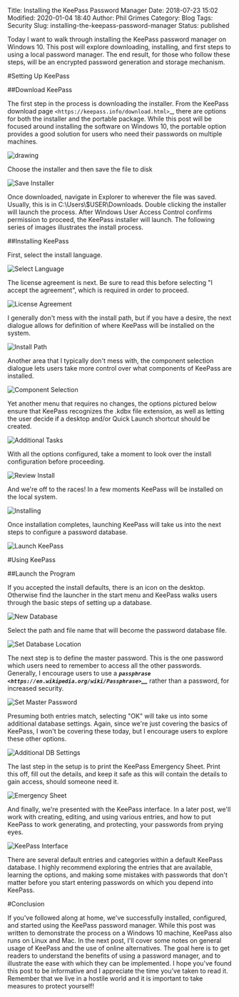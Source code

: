 Title: Installing the KeePass Password Manager
Date: 2018-07-23 15:02
Modified: 2020-01-04 18:40
Author: Phil Grimes
Category: Blog
Tags: Security
Slug: installing-the-keepass-password-manager
Status: published

Today I want to walk through installing the KeePass password manager on Windows 10. This post will explore downloading, installing, and first steps to using a local password manager. The end result, for those who follow these steps, will be an encrypted password generation and storage mechanism.

#Setting Up KeePass

##Download KeePass

The first step in the process is downloading the installer. From the KeePass download page `<https://keepass.info/download.html>`_, there are options for both the installer and the portable package. While this post will be focused around installing the software on Windows 10, the portable option provides a good solution for users who need their passwords on multiple machines.

<img src="../images/installing_keepass/KP1_KeePass_Download_Page.png" alt="drawing" style="width=500px; height=350px"/>

Choose the installer and then save the file to disk

![Save Installer](../images/installing_keepass/KP2_Save_File.png "Save Installer")

Once downloaded, navigate in Explorer to wherever the file was saved. Usually, this is in C:\\Users\\$USER\\Downloads. Double clicking the installer will launch the process. After Windows User Access Control confirms permission to proceed, the KeePass installer will launch. The following series of images illustrates the install process.

##Installing KeePass

First, select the install language.

![Select Language](../images/installing_keepass/KP3_Choose_Language.png "Select Language")

The license agreement is next. Be sure to read this before selecting "I accept the agreement", which is required in order to proceed.

![License Agreement](../images/installing_keepass/KP4_License_Agreement.png "License Agreement")

I generally don't mess with the install path, but if you have a desire, the next dialogue allows for definition of where KeePass will be installed on the system.

![Install Path](../images/installing_keepass/KP5_Choose_Install_Location.png "Install Path")

Another area that I typically don't mess with, the component selection dialogue lets users take more control over what components of KeePass are installed.

![Component Selection](../images/installing_keepass/KP6_Component_Selection.png "Component Selection")

Yet another menu that requires no changes, the options pictured below ensure that KeePass recognizes the .kdbx file extension, as well as letting the user decide if a desktop and/or Quick Launch shortcut should be created.

![Additional Tasks](../images/installing_keepass/KP7_Additional_Tasks.png "Additional Tasks")

With all the options configured, take a moment to look over the install configuration before proceeding.

![Review Install](../images/installing_keepass/KP8_Review_Install.png "Review Install")

And we're off to the races! In a few moments KeePass will be installed on the local system.

![Installing](../images/installing_keepass/KP9_Installing.png "Installing")

Once installation completes, launching KeePass will take us into the next steps to configure a password database.

![Launch KeePass](../images/installing_keepass/KP10_Launch_KeePass.png "Launch KeePass")

#Using KeePass

##Launch the Program

If you accepted the install defaults, there is an icon on the desktop. Otherwise find the launcher in the start menu and KeePass walks users through the basic steps of setting up a database.

![New Database](../images/installing_keepass/KP11_New_Database.png "New Database")

Select the path and file name that will become the password database file.

![Set Database Location](../images/installing_keepass/KP12_Database_Location.png "Set Database Location")

The next step is to define the master password. This is the one password which users need to remember to access all the other passwords. Generally, I encourage users to use a ***`passphrase <https://en.wikipedia.org/wiki/Passphrase>`__*** rather than a password, for increased security.

![Set Master Password](../images/installing_keepass/KP13_Configure_Master_Password.png "Set Master Password")

Presuming both entries match, selecting "OK" will take us into some additional database settings. Again, since we're just covering the basics of KeePass, I won't be covering these today, but I encourage users to explore these other options.

![Additional DB Settings](../images/installing_keepass/KP14_Additional_Database_Settings.png "Additional DB Settings")

The last step in the setup is to print the KeePass Emergency Sheet. Print this off, fill out the details, and keep it safe as this will contain the details to gain access, should someone need it.

![Emergency Sheet](../images/installing_keepass/KP15_Emergency_Sheet.png "Emergency Sheet")

And finally, we're presented with the KeePass interface. In a later post, we'll work with creating, editing, and using various entries, and how to put KeePass to work generating, and protecting, your passwords from prying eyes.

![KeePass Interface](../images/installing_keepass/KP16_KeePass_Interface.png "KeePass Interface")

There are several default entries and categories within a default KeePass database. I highly recommend exploring the entries that are available, learning the options, and making some mistakes with passwords that don't matter before you start entering passwords on which you depend into KeePass.

#Conclusion

If you've followed along at home, we've successfully installed, configured, and started using the KeePass password manager. While this post was written to demonstrate the process on a Windows 10 machine, KeePass also runs on Linux and Mac. In the next post, I'll cover some notes on general usage of KeePass and the use of online alternatives. The goal here is to get readers to understand the benefits of using a password manager, and to illustrate the ease with which they can be implemented. I hope you've found this post to be informative and I appreciate the time you've taken to read it. Remember that we live in a hostile world and it is important to take measures to protect yourself!
